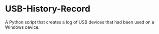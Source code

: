# USB-History-Record
A Python script that creates a log of USB devices that had been used on a Windows device.

